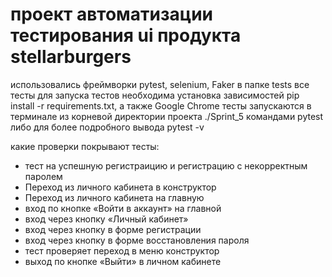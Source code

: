 # проект автоматизации тестирования ui продукта stellarburgers
использовались фреймворки pytest, selenium, Faker
в папке tests все тесты
для запуска тестов необходима установка зависимостей pip install -r requirements.txt, а также Google Chrome
тесты запускаются в терминале из корневой директории проекта  ./Sprint_5 командами pytest 
либо для более подробного вывода pytest -v

какие проверки покрывают тесты:
- тест на успешную регистраицию и регистрацию с некорректным паролем
- Переход из личного кабинета в конструктор
- Переход из личного кабинета на главную
- вход по кнопке «Войти в аккаунт» на главной
- вход через кнопку «Личный кабинет»
- вход через кнопку в форме регистрации
- вход через кнопку в форме восстановления пароля
- тест проверяет переход в меню конструктор
- выход по кнопке «Выйти» в личном кабинете